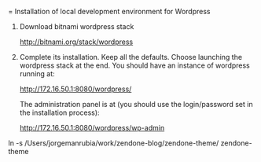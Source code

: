 = Installation of local development environment for Wordpress

1. Download bitnami wordpress stack

    http://bitnami.org/stack/wordpress

2. Complete its installation. Keep all the defaults. Choose launching the wordpress stack at the end. You should have an instance of wordpress running at:

    http://172.16.50.1:8080/wordpress/

    The administration panel is at (you should use the login/password set in the installation process):

    http://172.16.50.1:8080/wordpress/wp-admin
    





ln -s /Users/jorgemanrubia/work/zendone-blog/zendone-theme/ zendone-theme